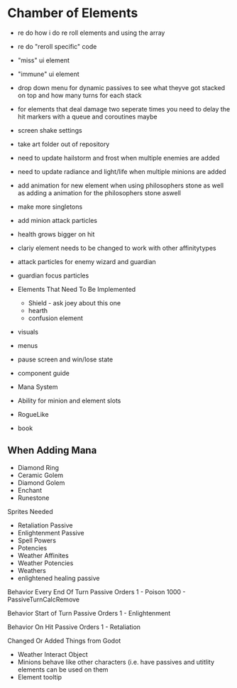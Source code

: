 # Chamber of Elements

- re do how i do re roll elements and using the array
- re do "reroll specific" code
- "miss" ui element
- "immune" ui element
- drop down menu for dynamic passives to see what theyve got stacked on top and how many turns for each stack
- for elements that deal damage two seperate times you need to delay the hit markers with a queue and coroutines maybe
- screen shake settings
- take art folder out of repository
- need to update hailstorm and frost when multiple enemies are added
- need to update radiance and light/life when multiple minions are added
- add animation for new element when using philosophers stone as well as adding a animation for the philosophers stone aswell
- make more singletons
- add minion attack particles
- health grows bigger on hit
- clariy element needs to be changed to work with other affinitytypes
- attack particles for enemy wizard and guardian
- guardian focus particles

- Elements That Need To Be Implemented
	- Shield - ask joey about this one
	- hearth
	- confusion element
  
- visuals
- menus
- pause screen and win/lose state
- component guide

- Mana System
- Ability for minion and element slots
- RogueLike
- book

When Adding Mana
-------
- Diamond Ring 
- Ceramic Golem
- Diamond Golem
- Enchant
- Runestone


Sprites Needed
- Retaliation Passive
- Enlightenment Passive
- Spell Powers
- Potencies
- Weather Affinites
- Weather Potencies
- Weathers
- enlightened healing passive

Behavior Every End Of Turn Passive Orders
1 - Poison
1000 - PassiveTurnCalcRemove

Behavior Start of Turn Passive Orders
1 - Enlightenment

Behavior On Hit Passive Orders
1 - Retaliation

Changed Or Added Things from Godot
- Weather Interact Object
- Minions behave like other characters (i.e. have passives and utitlity elements can be used on them
- Element tooltip
